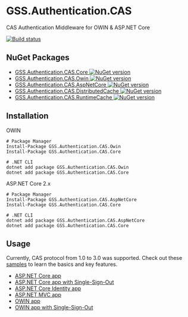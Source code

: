 # GSS.Authentication.CAS

CAS Authentication Middleware for OWIN & ASP.NET Core

[![Build status](https://ci.appveyor.com/api/projects/status/uk7kwjvo1e6yl33m?svg=true)](https://ci.appveyor.com/project/akunzai/gss-authentication-cas)

## NuGet Packages

- [GSS.Authentication.CAS.Core ![NuGet version](https://img.shields.io/nuget/v/GSS.Authentication.CAS.Core.svg?style=flat-square)](https://www.nuget.org/packages/GSS.Authentication.CAS.Core/)
- [GSS.Authentication.CAS.Owin ![NuGet version](https://img.shields.io/nuget/v/GSS.Authentication.CAS.Owin.svg?style=flat-square)](https://www.nuget.org/packages/GSS.Authentication.CAS.Owin/)
- [GSS.Authentication.CAS.AspNetCore ![NuGet version](https://img.shields.io/nuget/v/GSS.Authentication.CAS.AspNetCore.svg?style=flat-square)](https://www.nuget.org/packages/GSS.Authentication.CAS.AspNetCore/)
- [GSS.Authentication.CAS.DistributedCache ![NuGet version](https://img.shields.io/nuget/v/GSS.Authentication.CAS.DistributedCache.svg?style=flat-square)](https://www.nuget.org/packages/GSS.Authentication.CAS.DistributedCache/)
- [GSS.Authentication.CAS.RuntimeCache ![NuGet version](https://img.shields.io/nuget/v/GSS.Authentication.CAS.RuntimeCache.svg?style=flat-square)](https://www.nuget.org/packages/GSS.Authentication.CAS.RuntimeCache/)

## Installation

OWIN

```shell
# Package Manager
Install-Package GSS.Authentication.CAS.Owin
Install-Package GSS.Authentication.CAS.Core

# .NET CLI
dotnet add package GSS.Authentication.CAS.Owin
dotnet add package GSS.Authentication.CAS.Core
```

ASP.NET Core 2.x

```shell
# Package Manager
Install-Package GSS.Authentication.CAS.AspNetCore
Install-Package GSS.Authentication.CAS.Core

# .NET CLI
dotnet add package GSS.Authentication.CAS.AspNetCore
dotnet add package GSS.Authentication.CAS.Core
```

## Usage

Currently, CAS protocol from 1.0 to 3.0 was supported.
Check out these [samples](./samples/) to learn the basics and key features.

- [ASP.NET Core app](./samples/AspNetCoreSample/)
- [ASP.NET Core app with Single-Sign-Out](./samples/AspNetCoreSingleSignOutSample/)
- [ASP.NET Core Identity app](./samples/AspNetCoreIdentitySample/)
- [ASP.NET MVC app](./samples/AspNetMvcSample/)
- [OWIN app](./samples/OwinSample/)
- [OWIN app with Single-Sign-Out](./samples/OwinSingleSignOutSample/)
